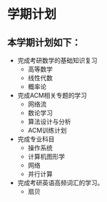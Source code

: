 学期计划
===

本学期计划如下：
---

- 完成考研数学的基础知识复习
	- 高等数学
	- 线性代数
	- 概率论
- 完成ACM相关专题的学习
	- 网络流
	- 数论学习
	- 算法设计与分析
	- ACM训练计划
- 完成专业科目
	- 操作系统
	- 计算机图形学
	- 网络
	- 并行计算
- 完成考研英语高频词汇的学习。
	- 扇贝
